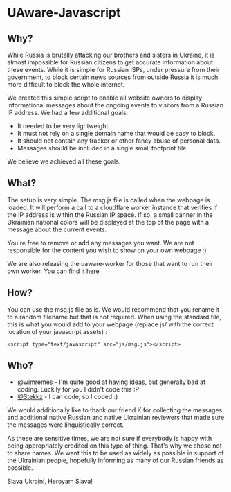 # UAware-Javascript

## Why?

While Russia is brutally attacking our brothers and sisters in Ukraine, it is almost impossible for Russian citizens to get accurate information about these events. While it is simple for Russian ISPs, under pressure from their government, to block certain news sources from outside Russia it is much more difficult to block the whole internet.

We created this simple script to enable all website owners to display informational messages about the ongoing events to visitors from a Russian IP address. We had a few additional goals:

- It needed to be very lightweight.
- It must not rely on a single domain name that would be easy to block.
- It should not contain any tracker or other fancy abuse of personal data.
- Messages should be included in a single small footprint file.

We believe we achieved all these goals.

## What?
The setup is very simple. The msg.js file is called when the webpage is loaded. It will perform a call to a cloudflare worker instance that verifies if the IP address is within the Russian IP space. If so, a small banner in the Ukrainian national colors will be displayed at the top of the page with a message about the current events.

You're free to remove or add any messages you want. We are not responsible for the content you wish to show on your own webpage :)

We are also releasing the uaware-worker for those that want to run their own worker. You can find it [here](https://github.com/UAware/UAware-worker)

## How?
You can use the msg.js file as is. We would recommend that you rename it to a random filename but that is not required. When using the standard file, this is what you would add to your webpage (replace js/ with the correct location of your javascript assets) :

`<script type="text/javascript" src="js/msg.js"></script>`

## Who?
- [@wimremes](https://twitter.com/wimremes) - I'm quite good at having ideas, but generally bad at coding. Luckily for you I didn't code this :P
- [@Stekkz](https://twitter.com/Stekkz) - I can code, so I coded :)

We would additionally like to thank our friend K for collecting the messages and additional native Russian and native Ukrainian reviewers that made sure the messages were linguistically correct.

As these are sensitive times, we are not sure if everybody is happy with being appropriately credited on this type of thing. That's why we chose not to share names. We want this to be used as widely as possible in support of the Ukrainian people, hopefully informing as many of our Russian friends as possible.

Slava Ukraini, Heroyam Slava!


